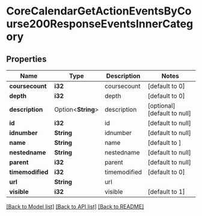 # CoreCalendarGetActionEventsByCourse200ResponseEventsInnerCategory

## Properties

Name | Type | Description | Notes
------------ | ------------- | ------------- | -------------
**coursecount** | **i32** | coursecount | [default to 0]
**depth** | **i32** | depth | [default to 0]
**description** | Option<**String**> | description | [optional][default to null]
**id** | **i32** | id | [default to null]
**idnumber** | **String** | idnumber | [default to null]
**name** | **String** | name | [default to ]
**nestedname** | **String** | nestedname | [default to null]
**parent** | **i32** | parent | [default to null]
**timemodified** | **i32** | timemodified | [default to 0]
**url** | **String** | url | 
**visible** | **i32** | visible | [default to 1]

[[Back to Model list]](../README.md#documentation-for-models) [[Back to API list]](../README.md#documentation-for-api-endpoints) [[Back to README]](../README.md)



